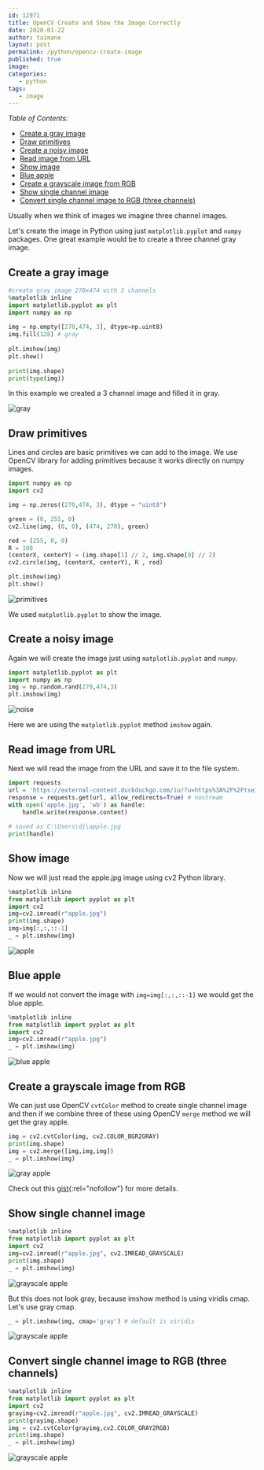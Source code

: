 ```yaml
---
id: 12971
title: OpenCV Create and Show the Image Correctly
date: 2020-01-22
author: taimane
layout: post
permalink: /python/opencv-create-image
published: true
image: 
categories: 
   - python
tags:   
   - image
---
```

_Table of Contents:_

- [Create a gray image](#create-a-gray-image)
- [Draw primitives](#draw-primitives)
- [Create a noisy image](#create-a-noisy-image)
- [Read image from URL](#read-image-from-url)
- [Show image](#show-image)
- [Blue apple](#blue-apple)
- [Create a grayscale image from RGB](#create-a-grayscale-image-from-rgb)
- [Show single channel image](#show-single-channel-image)
- [Convert single channel image to RGB (three channels)](#convert-single-channel-image-to-rgb-three-channels)

Usually when we think of images we imagine three channel images.
 
Let's create the image in Python using just `matplotlib.pyplot` and `numpy` packages. One great example would be to create a three channel gray image.
 
## Create a gray image
 
```python
#create gray image 270x474 with 3 channels
%matplotlib inline
import matplotlib.pyplot as plt
import numpy as np
 
img = np.empty([270,474, 3], dtype=np.uint8) 
img.fill(128) # gray
 
plt.imshow(img)
plt.show()
 
print(img.shape)
print(type(img))
```
 
In this example we created a 3 channel image and filled it in gray.
 
![gray](/wp-content/uploads/2021/09/gray.jpg)
 
## Draw primitives

Lines and circles are basic primitives we can add to the image. We use OpenCV library for adding primitives because it works directly on numpy images. 

```python
import numpy as np
import cv2

img = np.zeros((270,474, 3), dtype = "uint8")

green = (0, 255, 0)
cv2.line(img, (0, 0), (474, 270), green)

red = (255, 0, 0)
R = 100
(centerX, centerY) = (img.shape[1] // 2, img.shape[0] // 2)
cv2.circle(img, (centerX, centerY), R , red)

plt.imshow(img)
plt.show()
```
 
![primitives](/wp-content/uploads/2021/09/primitives.jpg)

We used `matplotlib.pyplot` to show the image.
 
## Create a noisy image
 
Again we will create the image just using `matplotlib.pyplot` and `numpy`.
 
```python
import matplotlib.pyplot as plt
import numpy as np
img = np.random.rand(270,474,3)
plt.imshow(img)
```
 
![noise](/wp-content/uploads/2021/09/noise.jpg)
 
Here we are using the `matplotlib.pyplot` method `imshow` again.
 
## Read image from URL
 
Next we will read the image from the URL and save it to the file system. 
 
```python
import requests
url = 'https://external-content.duckduckgo.com/iu/?u=https%3A%2F%2Ftse1.mm.bing.net%2Fth%3Fid%3DOIP.MBtx9vFOK2x5CM9Jjx0M5AHaEO%26pid%3DApi&f=1'
response = requests.get(url, allow_redirects=True) # nostream
with open('apple.jpg', 'wb') as handle:
    handle.write(response.content)
    
# saved as C:\Users\dj\apple.jpg
print(handle)
```
 
## Show image
 
Now we will just read the apple.jpg image using cv2 Python library.
 
```python
%matplotlib inline
from matplotlib import pyplot as plt
import cv2
img=cv2.imread(r"apple.jpg")
print(img.shape)
img=img[:,:,::-1]
_ = plt.imshow(img)
```
 
![apple](/wp-content/uploads/2021/09/apple.jpg)

## Blue apple

If we would not convert the image with `img=img[:,:,::-1]` we would get the blue apple.

```python
%matplotlib inline
from matplotlib import pyplot as plt
import cv2
img=cv2.imread(r"apple.jpg")
_ = plt.imshow(img)
```

![blue apple](/wp-content/uploads/2021/09/blueapple.jpg)


## Create a grayscale image from RGB

We can just use OpenCV `cvtColor` method to create single channel image and then if we combine three of these using OpenCV `merge` method we will get the gray apple.

```python
img = cv2.cvtColor(img, cv2.COLOR_BGR2GRAY)
print(img.shape)
img = cv2.merge([img,img,img])
_ = plt.imshow(img)
```

![gray apple](/wp-content/uploads/2021/09/grayscale.jpg)

Check out this [gist](https://gist.github.com/dejanbatanjac/2dd9274102faa365f21bf6f48107a999){:rel="nofollow"} for more details.

## Show single channel image

```python
%matplotlib inline
from matplotlib import pyplot as plt
import cv2
img=cv2.imread(r"apple.jpg", cv2.IMREAD_GRAYSCALE)
print(img.shape)
_ = plt.imshow(img)
```

![grayscale apple](/wp-content/uploads/2021/09/grayscaleapple1.jpg)

But this does not look gray, because imshow method is using viridis cmap. Let's use gray cmap.

```python
_ = plt.imshow(img, cmap='gray') # default is viridis
```

![grayscale apple](/wp-content/uploads/2021/09/grayscaleapple2.jpg)

## Convert single channel image to RGB (three channels)

```python
%matplotlib inline
from matplotlib import pyplot as plt
import cv2
grayimg=cv2.imread(r"apple.jpg", cv2.IMREAD_GRAYSCALE)
print(grayimg.shape)
img = cv2.cvtColor(grayimg,cv2.COLOR_GRAY2RGB)
print(img.shape)
_ = plt.imshow(img)
```

![grayscale apple](/wp-content/uploads/2021/09/grayscaleapple3.jpg)
